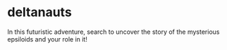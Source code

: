 # deltanauts
 In this futuristic adventure, search to uncover the story of the mysterious epsiloids and your role in it!
